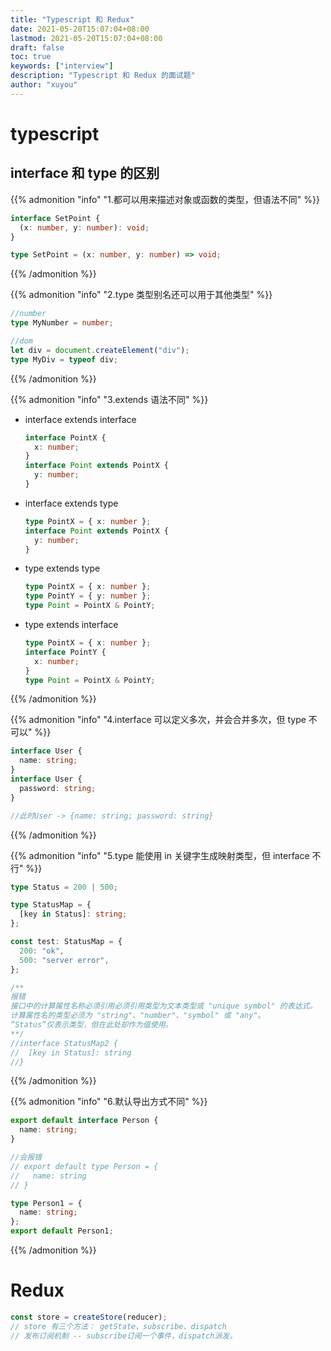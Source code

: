 ```yaml
---
title: "Typescript 和 Redux"
date: 2021-05-20T15:07:04+08:00
lastmod: 2021-05-20T15:07:04+08:00
draft: false
toc: true
keywords: ["interview"]
description: "Typescript 和 Redux 的面试题"
author: "xuyou"
---
```


# typescript

## interface 和 type 的区别

{{% admonition "info" "1.都可以用来描述对象或函数的类型，但语法不同" %}}

```ts
interface SetPoint {
  (x: number, y: number): void;
}

type SetPoint = (x: number, y: number) => void;
```

{{% /admonition %}}

{{% admonition "info" "2.type 类型别名还可以用于其他类型" %}}

```ts
//number
type MyNumber = number;

//dom
let div = document.createElement("div");
type MyDiv = typeof div;
```

{{% /admonition %}}

{{% admonition "info" "3.extends 语法不同" %}}

- interface extends interface
  ```ts
  interface PointX {
    x: number;
  }
  interface Point extends PointX {
    y: number;
  }
  ```
- interface extends type
  ```ts
  type PointX = { x: number };
  interface Point extends PointX {
    y: number;
  }
  ```
- type extends type
  ```ts
  type PointX = { x: number };
  type PointY = { y: number };
  type Point = PointX & PointY;
  ```
- type extends interface
  ```ts
  type PointX = { x: number };
  interface PointY {
    x: number;
  }
  type Point = PointX & PointY;
  ```

{{% /admonition %}}

{{% admonition "info" "4.interface 可以定义多次，并会合并多次，但 type 不可以" %}}

```ts
interface User {
  name: string;
}
interface User {
  password: string;
}

//此时User -> {name: string; password: string}
```

{{% /admonition %}}

{{% admonition "info" "5.type 能使用 in 关键字生成映射类型，但 interface 不行" %}}

```ts
type Status = 200 | 500;

type StatusMap = {
  [key in Status]: string;
};

const test: StatusMap = {
  200: "ok",
  500: "server error",
};

/**
报错 
接口中的计算属性名称必须引用必须引用类型为文本类型或 "unique symbol" 的表达式。
计算属性名的类型必须为 "string"、"number"、"symbol" 或 "any"。
“Status”仅表示类型，但在此处却作为值使用。
**/
//interface StatusMap2 {
//  [key in Status]: string
//}
```

{{% /admonition %}}

{{% admonition "info" "6.默认导出方式不同" %}}

```ts
export default interface Person {
  name: string;
}

//会报错
// export default type Person = {
//   name: string
// }

type Person1 = {
  name: string;
};
export default Person1;
```

{{% /admonition %}}

# Redux

```js
const store = createStore(reducer);
// store 有三个方法： getState、subscribe、dispatch
// 发布订阅机制 -- subscribe订阅一个事件，dispatch派发。
```
